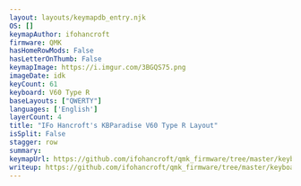 ```yaml
---
layout: layouts/keymapdb_entry.njk
OS: []
keymapAuthor: ifohancroft
firmware: QMK
hasHomeRowMods: False
hasLetterOnThumb: False
keymapImage: https://i.imgur.com/3BGQS75.png
imageDate: idk
keyCount: 61
keyboard: V60 Type R
baseLayouts: ["QWERTY"]
languages: ['English']
layerCount: 4
title: "IFo Hancroft's KBParadise V60 Type R Layout"
isSplit: False
stagger: row
summary: 
keymapUrl: https://github.com/ifohancroft/qmk_firmware/tree/master/keyboards/v60_type_r/keymaps/ifohancroft
writeup: https://github.com/ifohancroft/qmk_firmware/tree/master/keyboards/v60_type_r/keymaps/ifohancroft/readme.md
---
```

